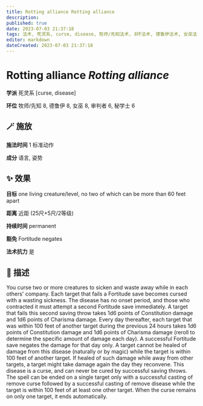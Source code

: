 ```yaml
---
title: Rotting alliance Rotting alliance
description: 
published: true
date: 2023-07-03 21:37:18
tags: 法术, 死灵系, curse, disease, 牧师/先知法术, 8环法术, 德鲁伊法术, 女巫法术, 审判者法术, 6环法术, 秘学士法术
editor: markdown
dateCreated: 2023-07-03 21:37:18
---
```


# **Rotting alliance** *Rotting alliance*

**学派** 死灵系 \[curse, disease\] 

**环位** 牧师/先知 8, 德鲁伊 8, 女巫 8, 审判者 6, 秘学士 6

## 🪄 施放

**施法时间** 1 标准动作

**成分** 语言, 姿势

## ✨ 效果 

**目标** one living creature/level, no two of which can be more than 60 feet apart 

**距离** 近距 (25尺+5尺/2等级)  

**持续时间** permanent 

**豁免** Fortitude negates

**法术抗力** 是

## 📖 描述

You curse two or more creatures to sicken and waste away while in each others' company. Each target that fails a Fortitude save becomes cursed with a wasting sickness. The disease has no onset period, and those who contracted it must attempt a second Fortitude save immediately. A target that fails this second saving throw takes 1d6 points of Constitution damage and 1d6 points of Charisma damage. Every day thereafter, each target that was within 100 feet of another target during the previous 24 hours takes 1d6 points of Constitution damage and 1d6 points of Charisma damage (reroll to determine the specific amount of damage each day). A successful Fortitude save negates the damage for that day only.  A target cannot be healed of damage from this disease (naturally or by magic) while the target is within 100 feet of another target. If healed of such damage while away from other targets, a target might take damage again the day they reconvene. This disease is a curse, and can never be cured by successful saving throws. The spell can be ended on a single target only with a successful casting of remove curse followed by a successful casting of remove disease while the target is within 100 feet of at least one other target. When the curse remains on only one target, it ends automatically.
    